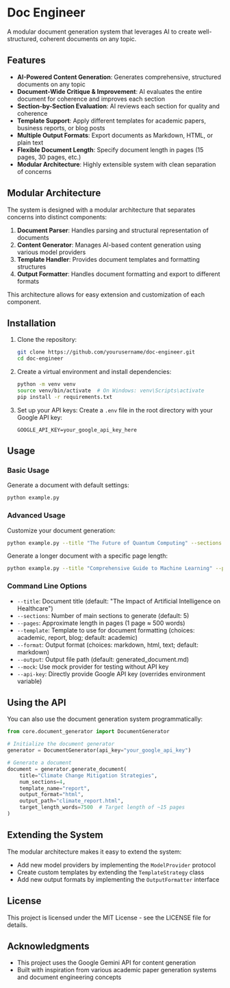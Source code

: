 # Doc Engineer

A modular document generation system that leverages AI to create well-structured, coherent documents on any topic.

## Features

- **AI-Powered Content Generation**: Generates comprehensive, structured documents on any topic
- **Document-Wide Critique & Improvement**: AI evaluates the entire document for coherence and improves each section
- **Section-by-Section Evaluation**: AI reviews each section for quality and coherence
- **Template Support**: Apply different templates for academic papers, business reports, or blog posts
- **Multiple Output Formats**: Export documents as Markdown, HTML, or plain text
- **Flexible Document Length**: Specify document length in pages (15 pages, 30 pages, etc.)
- **Modular Architecture**: Highly extensible system with clean separation of concerns

## Modular Architecture

The system is designed with a modular architecture that separates concerns into distinct components:

1. **Document Parser**: Handles parsing and structural representation of documents
2. **Content Generator**: Manages AI-based content generation using various model providers
3. **Template Handler**: Provides document templates and formatting structures
4. **Output Formatter**: Handles document formatting and export to different formats

This architecture allows for easy extension and customization of each component.

## Installation

1. Clone the repository:
   ```bash
   git clone https://github.com/yourusername/doc-engineer.git
   cd doc-engineer
   ```

2. Create a virtual environment and install dependencies:
   ```bash
   python -m venv venv
   source venv/bin/activate  # On Windows: venv\Scripts\activate
   pip install -r requirements.txt
   ```

3. Set up your API keys:
   Create a `.env` file in the root directory with your Google API key:
   ```
   GOOGLE_API_KEY=your_google_api_key_here
   ```

## Usage

### Basic Usage

Generate a document with default settings:

```bash
python example.py
```

### Advanced Usage

Customize your document generation:

```bash
python example.py --title "The Future of Quantum Computing" --sections 6 --template academic --format markdown --output quantum_paper.md
```

Generate a longer document with a specific page length:

```bash
python example.py --title "Comprehensive Guide to Machine Learning" --pages 15 --template report --format markdown --output ml_guide.md
```

### Command Line Options

- `--title`: Document title (default: "The Impact of Artificial Intelligence on Healthcare")
- `--sections`: Number of main sections to generate (default: 5)
- `--pages`: Approximate length in pages (1 page ≈ 500 words)
- `--template`: Template to use for document formatting (choices: academic, report, blog; default: academic)
- `--format`: Output format (choices: markdown, html, text; default: markdown)
- `--output`: Output file path (default: generated_document.md)
- `--mock`: Use mock provider for testing without API key
- `--api-key`: Directly provide Google API key (overrides environment variable)

## Using the API

You can also use the document generation system programmatically:

```python
from core.document_generator import DocumentGenerator

# Initialize the document generator
generator = DocumentGenerator(api_key="your_google_api_key")

# Generate a document
document = generator.generate_document(
    title="Climate Change Mitigation Strategies",
    num_sections=4,
    template_name="report",
    output_format="html",
    output_path="climate_report.html",
    target_length_words=7500  # Target length of ~15 pages
)
```

## Extending the System

The modular architecture makes it easy to extend the system:

- Add new model providers by implementing the `ModelProvider` protocol
- Create custom templates by extending the `TemplateStrategy` class
- Add new output formats by implementing the `OutputFormatter` interface

## License

This project is licensed under the MIT License - see the LICENSE file for details.

## Acknowledgments

- This project uses the Google Gemini API for content generation
- Built with inspiration from various academic paper generation systems and document engineering concepts
